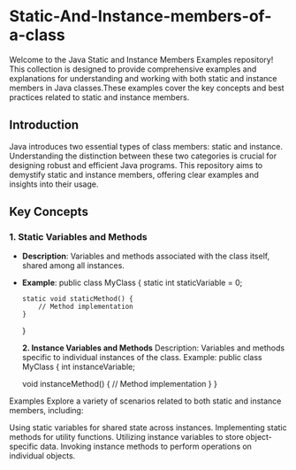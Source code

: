 # Static-And-Instance-members-of-a-class
Welcome to the Java Static and Instance Members Examples repository! This collection is designed to provide comprehensive examples and explanations for understanding and working with both static and instance members in Java classes.These examples cover the key concepts and best practices related to static and instance members.

## Introduction

Java introduces two essential types of class members: static and instance. Understanding the distinction between these two categories is crucial for designing robust and efficient Java programs. This repository aims to demystify static and instance members, offering clear examples and insights into their usage.

## Key Concepts

### 1. Static Variables and Methods
- **Description**: Variables and methods associated with the class itself, shared among all instances.
- **Example**:
  public class MyClass {
      static int staticVariable = 0;
      
      static void staticMethod() {
          // Method implementation
      }
  }

  **2. Instance Variables and Methods**
Description: Variables and methods specific to individual instances of the class.
Example:
public class MyClass {
    int instanceVariable;
    
    void instanceMethod() {
        // Method implementation
    }
}

Examples
Explore a variety of scenarios related to both static and instance members, including:

Using static variables for shared state across instances.
Implementing static methods for utility functions.
Utilizing instance variables to store object-specific data.
Invoking instance methods to perform operations on individual objects.
